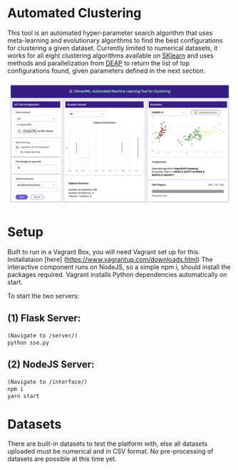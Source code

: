 # Automated Clustering
This tool is an automated hyper-parameter search algorithm that uses meta-learning and evolutionary algorithms to find the best configurations for clustering a given dataset. Currently limited to numerical datasets, it works for all eight clustering algorithms available on [SKlearn](https://scikit-learn.org/stable/modules/clustering.html) and uses methods and parallelization from [DEAP](https://deap.readthedocs.io/en/master/index.html) to return the list of top configurations found, given parameters defined in the next section.

![Demo](https://github.com/DataSystemsGroupUT/CSmartML/blob/master/img/cSmartML.png?raw=true)

# Setup
Built to run in a Vagrant Box, you will need Vagrant set up for this. Installataion [here] (https://www.vagrantup.com/downloads.html)
The interactive component runs on NodeJS, so a simple npm i, should install the packages required. Vagrant installs Python dependencies automatically on start.

To start the two servers:

## (1) Flask Server:
```
(Navigate to /server/)
python sse.py
```

## (2) NodeJS Server:

```
(Navigate to /interface/)
npm i
yarn start
```

# Datasets

There are built-in datasets to test the platform with, else all datasets uploaded must be numerical and in CSV format. No pre-processing of datasets are possible at this time yet.
